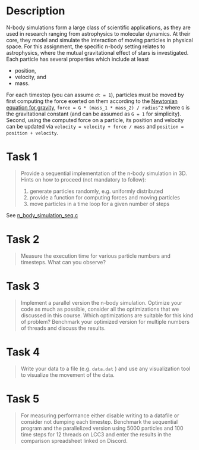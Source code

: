 # Description

N-body simulations form a large class of scientific applications, as they are used in research ranging from astrophysics to molecular dynamics. At their core, they model and simulate the interaction of moving particles in physical space. For this assignment, the specific n-body setting relates to astrophysics, where the mutual gravitational effect of stars is investigated. Each particle has several properties which include at least

- position,
- velocity, and
- mass.

For each timestep (you can assume `dt = 1`), particles must be moved by first computing the force exerted on them according to the [Newtonian equation for gravity](https://en.wikipedia.org/wiki/Newton%27s_law_of_universal_gravitation), `force = G * (mass_1 * mass_2) / radius^2` where `G` is the gravitational constant (and can be assumed as `G = 1` for simplicity). Second, using the computed force on a particle, its position and velocity can be updated via `velocity = velocity + force / mass` and `position = position + velocity`.

# Task 1

> Provide a sequential implementation of the n-body simulation in 3D. Hints on how to proceed (not mandatory to follow):
>   1. generate particles randomly, e.g. uniformly distributed
>   2. provide a function for computing forces and moving particles 
>   3. move particles in a time loop for a given number of steps

See [n_body_simulation_seq.c](./n_body_simulation_seq.c)

# Task 2

> Measure the execution time for various particle numbers and timesteps. What can you observe?



# Task 3

> Implement a parallel version the n-body simulation. Optimize your code as much as possible, consider all the optimizations that we discussed in this course. Which optimizations are suitable for this kind of problem? Benchmark your optimized version for multiple numbers of threads and discuss the results.

# Task 4

> Write your data to a file (e.g. `data.dat` ) and use any visualization tool to visualize the movement of the data.

# Task 5

> For measuring performance either disable writing to a datafile or consider not dumping each timestep.
> Benchmark the sequential program and the parallelized version using 5000 particles and 100 time steps for 12 threads on LCC3 and enter the results in the comparison spreadsheet linked on Discord.

